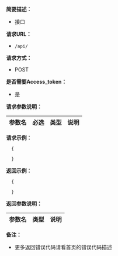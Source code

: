 
**简要描述：**

- 接口

**请求URL：**

- ` /api/ `

**请求方式：**

- POST

**是否需要Access_token：**

- 是

**请求参数说明：**

|参数名|必选|类型|说明|
|:----|:---|:----- |----- |


**请求示例：**

```
  {

  }
```

**返回示例：**

```
  {

  }
```

**返回参数说明：**

|参数名|类型|说明|
|:-----|:----- |-----  |

**备注：**

- 更多返回错误代码请看首页的错误代码描述